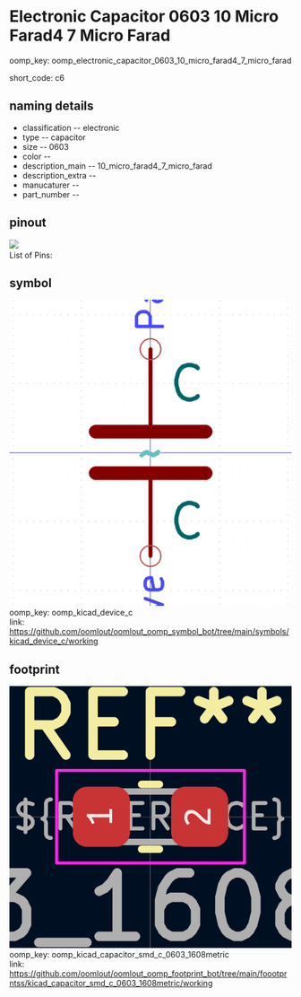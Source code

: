 # Electronic Capacitor 0603 10 Micro Farad4 7 Micro Farad
oomp_key: oomp_electronic_capacitor_0603_10_micro_farad4_7_micro_farad  

short_code: c6
## naming details
* classification -- electronic
* type -- capacitor
* size -- 0603
* color -- 
* description_main -- 10_micro_farad4_7_micro_farad
* description_extra -- 
* manucaturer -- 
* part_number -- 
## pinout
![](working_pinout_600.png)  
List of Pins:

## symbol

![](symbol/0/working/working_600.png)  
oomp_key: oomp_kicad_device_c  
link: https://github.com/oomlout/oomlout_oomp_symbol_bot/tree/main/symbols/kicad_device_c/working  


## footprint

![](footprint/0/working/working_600.png)  
oomp_key: oomp_kicad_capacitor_smd_c_0603_1608metric  
link: https://github.com/oomlout/oomlout_oomp_footprint_bot/tree/main/foootprntss/kicad_capacitor_smd_c_0603_1608metric/working  
